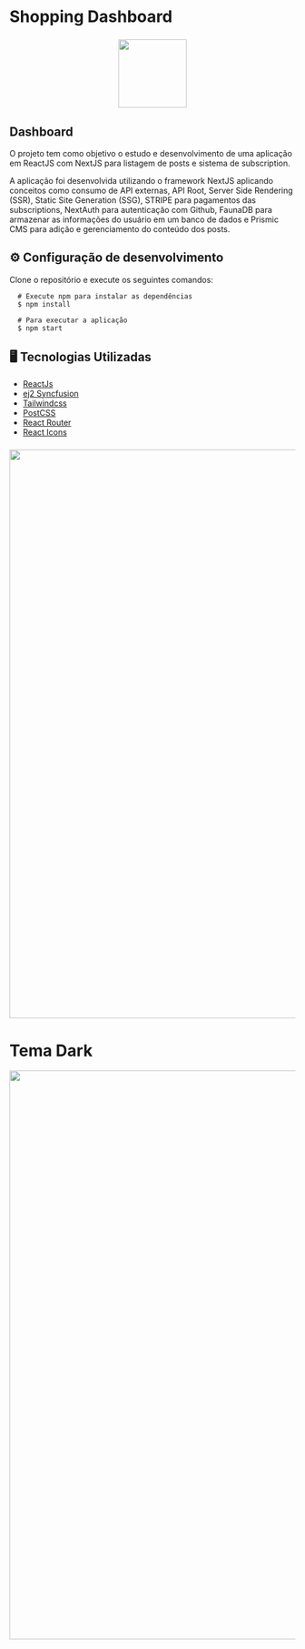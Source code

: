 # Shopping Dashboard

<h3 align="center">
      <img src="/public/images/mockup-dashboard.png" width="120px" /><br>



 ##  Dashboard

O projeto tem como objetivo o estudo e desenvolvimento de uma aplicação em ReactJS com NextJS para listagem de posts e sistema de subscription.

A aplicação foi desenvolvida utilizando o framework NextJS aplicando conceitos como consumo de API externas, API Root, Server Side Rendering (SSR), Static Site Generation (SSG), STRIPE para pagamentos das subscriptions, NextAuth para autenticação com Github, FaunaDB para armazenar as informações do usuário em um banco de dados e Prismic CMS para adição e gerenciamento do conteúdo dos posts.


## <dt> :gear: Configuração de desenvolvimento </dt>
<p>Clone o repositório e execute os seguintes comandos:</p>

```shell
  # Execute npm para instalar as dependências
  $ npm install

  # Para executar a aplicação
  $ npm start

```


## :desktop_computer:	 Tecnologias Utilizadas
- [ReactJs](https://reactjs.org/)
- [ej2 Syncfusion](https://ej2.syncfusion.com/home/)
- [Tailwindcss](https://tailwindcss.com/)
- [PostCSS](https://postcss.org/)
- [React Router](https://reactrouter.com/en/main)
- [React Icons](https://react-icons.github.io/react-icons/)

<h3 align="center">
<img src="/public/images/screencapture-dashboard.png" width="1000px" /><br>

# <dt> Tema Dark </dt>
<img src="/public/images/screencapture-dark-dashboard.png" width="1000px" /><br>

